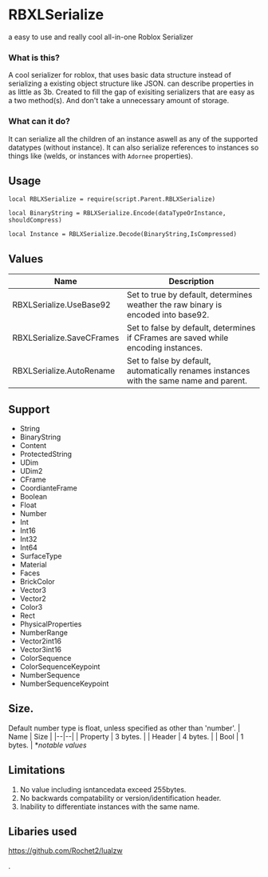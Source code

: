 # RBXLSerialize
a easy to use and really cool all-in-one Roblox Serializer

### What is this?
A cool serializer for roblox, that uses basic data structure instead of serializing a existing object structure like JSON. can describe properties in as  little as 3b. Created to fill the gap of exisiting serializers that are easy as a two method(s). And don't take a unnecessary amount of storage. 

### What can it do? 
It can serialize all the children of an instance aswell as any of the supported datatypes (without instance). It can also serialize references to instances so things like (welds, or instances with `Adornee` properties).


## Usage 

```
local RBLXSerialize = require(script.Parent.RBLXSerialize)

local BinaryString = RBLXSerialize.Encode(dataTypeOrInstance, shouldCompress) 
 
local Instance = RBLXSerialize.Decode(BinaryString,IsCompressed)
```

## Values

| Name | Description |
|--|--|
| RBXLSerialize.UseBase92 | Set to true by default, determines weather the raw binary is encoded into base92. |
| RBXLSerialize.SaveCFrames | Set to false by default, determines if CFrames are saved while encoding instances. |
| RBXLSerialize.AutoRename | Set to false by default, automatically renames instances with the same name and parent.  |

## Support
* String
* BinaryString
* Content
* ProtectedString
* UDim
* UDim2
* CFrame
* CoordianteFrame
* Boolean 
* Float
* Number
* Int
* Int16
* Int32
* Int64
* SurfaceType
* Material
* Faces
* BrickColor
* Vector3
* Vector2
* Color3
* Rect
* PhysicalProperties
* NumberRange
* Vector2int16
* Vector3int16
* ColorSequence
* ColorSequenceKeypoint
* NumberSequence 
* NumberSequenceKeypoint

## Size.

Default number type is float, unless specified as other than 'number'.
| Name | Size |
|--|--|
| Property  | 3 bytes. |
| Header | 4 bytes. |
| Bool | 1 bytes. |
**notable values*

## Limitations 

1. No value including isntancedata exceed 255bytes.
2. No backwards compatability or version/identification header.
3. Inability to differentiate instances with the same name.

## Libaries used

https://github.com/Rochet2/lualzw

.
